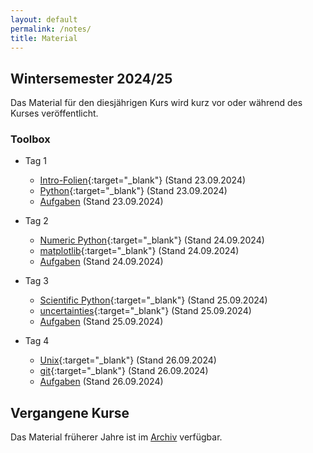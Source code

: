 ```yaml
---
layout: default
permalink: /notes/
title: Material
---
```



## Wintersemester 2024/25

Das Material für den diesjährigen Kurs wird kurz vor oder während des
Kurses veröffentlicht.

### Toolbox
- Tag 1
    - [Intro-Folien](/files/archive/current/intro.pdf){:target="_blank"} (Stand 23.09.2024)
    - [Python](/files/archive/current/python.html){:target="_blank"} (Stand 23.09.2024)
    - [Aufgaben](/files/archive/current/exercises-toolbox-1.zip) (Stand 23.09.2024)

- Tag 2
    - [Numeric Python](/files/archive/current/numeric-python.html){:target="_blank"} (Stand 24.09.2024)
    - [matplotlib](/files/archive/current/matplotlib.html){:target="_blank"} (Stand 24.09.2024)
    - [Aufgaben](/files/archive/current/exercises-toolbox-2.zip) (Stand 24.09.2024)
- Tag 3
    - [Scientific Python](/files/archive/current/scientific-python.html){:target="_blank"} (Stand 25.09.2024)
    - [uncertainties](/files/archive/current/uncertainties.html){:target="_blank"} (Stand 25.09.2024)
    - [Aufgaben](/files/archive/current/exercises-toolbox-3.zip) (Stand 25.09.2024)
- Tag 4
    - [Unix](/files/archive/current/unix.pdf){:target="_blank"} (Stand 26.09.2024)
    - [git](/files/archive/current/git.pdf){:target="_blank"} (Stand 26.09.2024)
    - [Aufgaben](/files/archive/current/exercises-toolbox-4.zip) (Stand 26.09.2024)

<!--
- Tag 9
    - [make](/files/archive/current/make.pdf){:target="_blank"} (Stand 29.09.2024)
    - [Aufgaben](/files/archive/current/exercises-toolbox-5.zip) (Stand 29.09.2024)

### LaTeX
- [Folien](/files/archive/current/latex.pdf){:target="_blank"} (Stand 06.10.2024)
- [Aufgaben Tag 1](/files/archive/current/exercises-latex-1.zip) (Stand 02.10.2024)
- [Aufgaben Tag 2](/files/archive/current/exercises-latex-2.zip) (Stand 04.10.2024)
- [Aufgaben Tag 3](/files/archive/current/exercises-latex-3.zip) (Stand 04.10.2024)
- [Aufgaben Tag 4](/files/archive/current/exercises-latex-4.zip) (Stand 05.10.2024)
- <a href="https://github.com/pep-dortmund/toolbox-workshop-protocol-template" target="_blank">LaTeX Vorlage für Protokolle</a>
-->

## Vergangene Kurse

Das Material früherer Jahre ist im [Archiv](/archive/) verfügbar.
